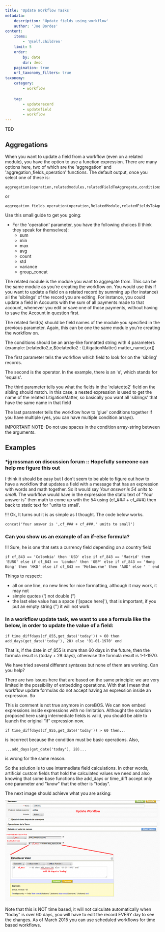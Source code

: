 ```yaml
---
title: 'Update Workflow Tasks'
metadata:
    description: 'Update fields using workflow'
    author: 'Joe Bordes'
content:
    items:
        - '@self.children'
    limit: 5
    order:
        by: date
        dir: desc
    pagination: true
    url_taxonomy_filters: true
taxonomy:
    category:
        - workflow
        
    tag:
        - updaterecord
        - updatefield
        - workflow
---
```

TBD

Aggregations
------------

When you want to update a field from a workflow (even on a related
module), you have the option to use a function expression. There are
many options here, two of which are the 'aggregation' and
'aggregation\_fields\_operation' functions. The default output, once you
select one of these is:

    aggregation(operation,relatedmodules,relatedFieldToAggregate,conditions)

or

    aggregation_fields_operation(operation,RelatedModule,relatedFieldsToAggregateWithOperation,conditions)

Use this small guide to get you going:

-   For the 'operation' parameter, you have the following choices (I
    think they speak for themselves):
    -   sum
    -   min
    -   max
    -   avg
    -   count
    -   std
    -   variance
    -   group\_concat

The related module is the module you want to aggregate from. This can be
the same module as you're creating the workflow on. You would use this
if you want to update a field on a related record by summing up (for
instance) all the 'siblings' of the record you are editing. For
instance, you could update a field in Accounts with the sum of all
payments made to that account, whenever you edit or save one of those
payments, without having to save the Account in question first.

The related field(s) should be field names of the module you specified
in the previous parameter. Again, this can be one the same module you're
creating the workflow on.

The conditions should be an array-like formatted string with 4
parameters (example: \[relatedto2,e,$(relatedto2 : (LitigationMatter)
matter\_name),or\])

The first parameter tells the workflow which field to look for on the
'sibling' records.

The second is the operator. In the example, there is an 'e', which
stands for 'equals'.

The third parameter tells you what the fields in the 'relatedto2' field
on the sibling should match. In this case, a nested expression is used
to get the name of the related LitigationMatter, so basically you want
all 'siblings' that have the same name in that field

The last parameter tells the workflow how to 'glue' conditions together
if you have multiple (yes, you can have multiple condition arrays).

<div class="notices red">
IMPORTANT NOTE: Do not use spaces in the condition array-string between the arguments.
</div>

Examples
--------

### ***jgrossman** on discussion forum :: Hopefully someone can help me figure this out

I think it should be easy but I don't seem to be able to figure out how
to have a workflow that updates a field with a message that has an
expression with words and math together. So it would say *Your answer is
54 units to small*. The workflow would have in the expression the static
text of "Your answer is" then math to come up with the 54 using
(cf\_\#\#\# + cf\_\#\#\#) then back to static text for "units to small'.

!!! Ok, It turns out it is as simple as I thought. The code below works.

    concat('Your answer is ',cf_### + cf_###,' units to small')

###  Can you show us an example of an if-else formula?

!!! Sure, he is one that sets a currency field depending on a country field

    if cf_843 == 'Colombia' then 'USD' else if cf_843 == 'Madrid' then 'EURO' else if cf_843 == 'London' then 'GBP' else if cf_843 == 'Hong Kong' then 'HKD' else if cf_843 == 'Melbourne' then 'AUD' else ' ' end

Things to respect:

-   all on one line, no new lines for nice formatting, although it may
    work, it may not
-   simple quotes (') not double (")
-   the last else value has a space ('\[space here\]'), that is
    important, if you put an empty string ('') it will not work

### In a workflow update task, we want to use a formula like the below, in order to update the value of a field:

    if time_diffdays(cf_855,get_date('today')) > 60 then add_days(get_date('today'), 28) else '01-01-1970' end


That is, if the date in cf\_855 is more than 60 days in the future, then
the formula result is (today + 28 days), otherwise the formula result is
1-1-1970.

We have tried several different syntaxes but none of them are working.
Can you help?


There are two issues here that are based on the same principle: we are very limited in the possibility of embedding operations. With that I mean that workflow update formulas do not accept having an expression
inside an expression. So

<div class="notices red">
This is comment is not true anymore in coreBOS. We can now embed expressions inside expressions with no limitation. Althought the solution proposed here using intermediate fields is valid, you should be able to launch the original “if” expression now. </div>

    if time_diffdays(cf_855,get_date('today')) > 60 then...

is incorrect because the condition must be basic operations. Also,

    ...add_days(get_date('today'), 28)...

is wrong for the same reason.

So the solution is to use intermediate field calculations. In other
words, artificial custom fields that hold the calculated values we need
and also knowing that some base functions like add\_days or time\_diff
accept only one parameter and "*know*" that the other is "today".

The next image should achieve what you are asking:

![](calcwf.png?width=100%)


<div class="notices red">
Note that this is NOT time based, it will not calculate automatically when “today” is over 60 days, you will have to edit the record EVERY day to see the changes. As of March 2015 you can use scheduled workflows for time based workflows.
</div>